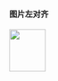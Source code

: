 



#### 图片左对齐

<div align="left"><img width="65" height="75" src="https://raw.githubusercontent.com/mzlogin/mzlogin.github.io/master/images/posts/markdown/demo.png"/></div>





#### 